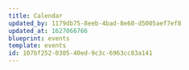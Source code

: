 ```yaml
---
title: Calendar
updated_by: 1179db75-8eeb-4bad-8e60-d5005aef7ef8
updated_at: 1627066766
blueprint: events
template: events
id: 107bf252-0305-40ed-9c3c-6963cc83a141
---
```

